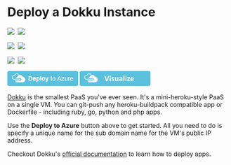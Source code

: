 # Deploy a Dokku Instance

<IMG SRC="https://azbotstorage.blob.core.windows.net/badges/dokku-vm/PublicLastTestDate.svg" />&nbsp;
<IMG SRC="https://azbotstorage.blob.core.windows.net/badges/dokku-vm/PublicDeployment.svg" />&nbsp;

<IMG SRC="https://azbotstorage.blob.core.windows.net/badges/dokku-vm/FairfaxLastTestDate.svg" />&nbsp;
<IMG SRC="https://azbotstorage.blob.core.windows.net/badges/dokku-vm/FairfaxDeployment.svg" />&nbsp;

<IMG SRC="https://azbotstorage.blob.core.windows.net/badges/dokku-vm/BestPracticeResult.svg" />&nbsp;
<IMG SRC="https://azbotstorage.blob.core.windows.net/badges/dokku-vm/CredScanResult.svg" />&nbsp;

[![Deploy to Azure](https://raw.githubusercontent.com/Azure/azure-quickstart-templates/master/1-CONTRIBUTION-GUIDE/images/deploytoazure.png)](https://portal.azure.com/#create/Microsoft.Template/uri/https%3A%2F%2Fraw.githubusercontent.com%2FAzure%2Fazure-quickstart-templates%2Fmaster%2Fdokku-vm%2Fazuredeploy.json)
<a href="http://armviz.io/#/?load=https%3A%2F%2Fraw.githubusercontent.com%2FAzure%2Fazure-quickstart-templates%2Fmaster%2Fdokku-vm%2Fazuredeploy.json" target="_blank">
    <img src="https://raw.githubusercontent.com/Azure/azure-quickstart-templates/master/1-CONTRIBUTION-GUIDE/images/visualizebutton.png"/>
</a>

[Dokku](http://progrium.viewdocs.io/dokku/) is the smallest PaaS you've ever seen. It's a mini-heroku-style PaaS on a single VM. You can git-push any heroku-buildpack compatible app or Dockerfile - including ruby, go, python and php apps. 

Use the **Deploy to Azure** button above to get started. All you need to do is specify a unique name for the sub domain name for the VM's public IP address.

Checkout Dokku's [official documentation](http://progrium.viewdocs.io/dokku/application-deployment/) to learn how to deploy apps.
